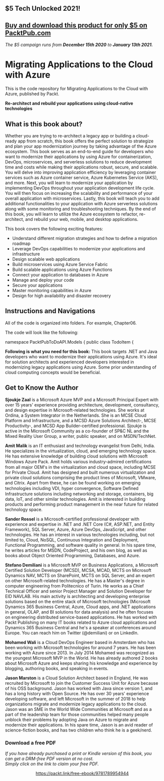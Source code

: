 


## $5 Tech Unlocked 2021!
[Buy and download this product for only $5 on PacktPub.com](https://www.packtpub.com/)
-----
*The $5 campaign         runs from __December 15th 2020__ to __January 13th 2021.__*

# Migrating Applications to the Cloud with Azure


This is the code repository for Migrating Applications to the Cloud with Azure, published by Packt.

**Re-architect and rebuild your applications using cloud-native technologies**

## What is this book about?
Whether you are trying to re-architect a legacy app or building a cloud-ready app from scratch, this book offers the perfect solution to strategize and plan your app modernization journey by taking advantage of the Azure ecosystem. This book serves as an end-to-end guide for developers who want to modernize their applications by using Azure for containerization, DevOps, microservices, and serverless solutions to reduce development time and costs while making their applications robust, secure, and scalable.
You will delve into improving application efficiency by leveraging container services such as Azure container service, Azure Kubernetes Service (AKS), and more. Next, you will learn to modernize your application by implementing DevOps throughout your application development life cycle. You will then focus on increasing the scalability and performance of your overall application with microservices. Lastly, this book will teach you to add additional functionalities to your application with Azure serverless solutions along with some monitoring and troubleshooting techniques.
By the end of this book, you will learn to utilize the Azure ecosystem to refactor, re-architect, and rebuild your web, mobile, and desktop applications.

This book covers the following exciting features:
* Understand different migration strategies and how to define a migration roadmap
* Leverage DevOps capabilities to modernize your applications and infrastructure
* Design scalable web applications
* Build microservices using Azure Service Fabric
* Build scalable applications using Azure Functions
* Connect your application to databases in Azure
* Manage and deploy your code
* Secure your applications
* Master monitoring capabilities in Azure
* Design for high availability and disaster recovery


## Instructions and Navigations
All of the code is organized into folders. For example, Chapter06.

The code will look like the following:

namespace PacktPubToDoAPI.Models
{
public class TodoItem
{

**Following is what you need for this book:**
This book targets .NET and Java developers who want to modernize their applications using Azure. It's ideal for solution architects and experienced developers interested in modernizing legacy applications using Azure. Some prior understanding of cloud computing concepts would be beneficial.





## Get to Know the Author
**Sjoukje Zaal**
is a Microsoft Azure MVP and a Microsoft Principal Expert with over 15 years' experience providing architecture, development, consultancy, and design expertise in Microsoft-related technologies. She works at Ordina, a System Integrator in the Netherlands. She is an MCSE Cloud Platform and Infrastructure, and a MCSD Azure Solutions Architect-, MCSE Productivity-, and MCSD App Builder-certified professional.
Sjoukje is active in the Microsoft Community as a co-founder of SP&C NL and the Mixed Reality User Group, a writer, public speaker, and on MSDN/TechNet.

**Amit Malik**
is an IT enthusiast and technology evangelist from Delhi, India. He specializes in the virtualization, cloud, and emerging technology space. He has extensive knowledge of building cloud solutions with Microsoft Windows Azure Pack. Amit holds various industry-admired certiﬁcations from all major OEM's in the virtualization and cloud space, including MCSE for Private Cloud. Amit has designed and built numerous virtualization and private cloud solutions comprising the product lines of Microsoft, VMware, and Citrix. Apart from these, he can be found working on emerging technologies including VDI, hyper convergence, Software Deﬁned Infrastructure solutions including networking and storage, containers, big data, IoT, and other similar technologies. Amit is interested in building products and performing product management in the near future for related technology space. 

**Sander Rossel**
is a Microsoft-certified professional developer with experience and expertise in .NET and .NET Core (C#, ASP.NET, and Entity Framework), SQL Server, Azure, Azure DevOps, JavaScript, and other technologies.
He has an interest in various technologies including, but not limited to, Cloud, NoSQL, Continuous Integration and Deployment, Functional Programming, and software quality in general.
In his spare time, he writes articles for MSDN, CodeProject, and his own blog, as well as books about Object Oriented Programming, Databases, and Azure.

**Stefano Demiliani**
is a Microsoft MVP on Business Applications, a Microsoft Certified Solution Developer (MCSD), MCSA, MCAD, MCTS on Microsoft Dynamics NAV, MCTS on SharePoint, MCTS on SQL Server, and an expert on other Microsoft-related technologies.
He has a Master's degree in computer engineering from Politecnico of Turin. He works as a Chief Technical Officer and senior Project Manager and Solution Developer for EID NAVLAB.
His main activity is architecting and developing enterprise solutions based on the entire stack of Microsoft technologies (Microsoft Dynamics 365 Business Central, Azure, Cloud apps, and .NET applications in general, OLAP, and BI solutions for data analysis) and he often focuses on engineering distributed service-based applications.
He has worked with Packt Publishing on many IT books related to Azure cloud applications and Dynamics 365 Business Central and he's a speaker at conferences around Europe. You can reach him on Twitter (@demiliani) or on LinkedIn.

**Mohamed Wali**
is a Cloud DevOps Engineer based in Amsterdam who has been working with Microsoft technologies for around 7 years. He has been working with Azure since 2013. In July 2014 Mohamed was recognized as the youngest Microsoft MVP in the World. He has already authored 2 books about Microsoft Azure and keeps sharing his knowledge and experience by blogging, authoring books, and speaking in events.

**Jason Marston**
is a Cloud Solution Architect based in England, He was recruited by Microsoft to join the Customer Success Unit for Azure because of his OSS background. Jason has worked with Java since version 1, and has a long history with Open Source. He has over 30 years' experience developing software, and left Microsoft in the summer of 2018 to help organizations migrate and modernize legacy applications to the cloud. Jason was an SME in the World Wide Communities at Microsoft and as a part of the leadership team for those communities helped many people unblock their problems by adopting Java on Azure to migrate and modernize their applications.
In his spare time, Jason is an avid reader of science-fiction books, and has two children who think he is a geek/nerd.



### Download a free PDF

 <i>If you have already purchased a print or Kindle version of this book, you can get a DRM-free PDF version at no cost.<br>Simply click on the link to claim your free PDF.</i>
<p align="center"> <a href="https://packt.link/free-ebook/9781789954944">https://packt.link/free-ebook/9781789954944 </a> </p>